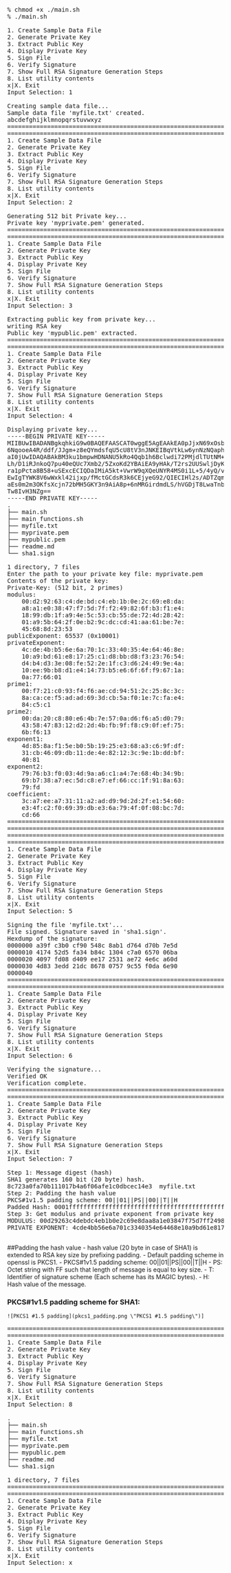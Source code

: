 

<pre>
% chmod +x ./main.sh
% ./main.sh

1. Create Sample Data File
2. Generate Private Key
3. Extract Public Key
4. Display Private Key
5. Sign File
6. Verify Signature
7. Show Full RSA Signature Generation Steps
8. List utility contents
x|X. Exit
Input Selection: 1

Creating sample data file...
Sample data file 'myfile.txt' created.
abcdefghijklmnopqrstuvwxyz
=======================================================================
=======================================================================
1. Create Sample Data File
2. Generate Private Key
3. Extract Public Key
4. Display Private Key
5. Sign File
6. Verify Signature
7. Show Full RSA Signature Generation Steps
8. List utility contents
x|X. Exit
Input Selection: 2

Generating 512 bit Private key...
Private key 'myprivate.pem' generated.
=======================================================================
=======================================================================
1. Create Sample Data File
2. Generate Private Key
3. Extract Public Key
4. Display Private Key
5. Sign File
6. Verify Signature
7. Show Full RSA Signature Generation Steps
8. List utility contents
x|X. Exit
Input Selection: 3

Extracting public key from private key...
writing RSA key
Public key 'mypublic.pem' extracted.
=======================================================================
=======================================================================
1. Create Sample Data File
2. Generate Private Key
3. Extract Public Key
4. Display Private Key
5. Sign File
6. Verify Signature
7. Show Full RSA Signature Generation Steps
8. List utility contents
x|X. Exit
Input Selection: 4

Displaying private key...
-----BEGIN PRIVATE KEY-----
MIIBUwIBADANBgkqhkiG9w0BAQEFAASCAT0wggE5AgEAAkEA0pJjxN69xOsbDixp
6NqooeA4R/ddf/JJgm+z8eQYmdsfqU5cU8tV3nJNKEIBqVtkLw6ynNzNQaphvn5F
aI0jUwIDAQABAkBM3ku1bmpwHDNANU5kRo4Qqb1h6Bclwdi72PMjdlTUtNM+CP5S
Lh/D1iRJnkoQ7pu40eQUc7Xmb2/5ZxoKd2YBAiEA9yHAk/T2rs2UUSwljDyKys71
ra1pPcta8B58+uSExcECIQDaIMiA5kt+VwrW9qXQeUNYR4MS0i1L+5/4yQ/vdWv2
EwIgTYWK8V6wWxkl42ijxp/fMctGCdsR3k6CEjyeG92/QIECIHl2s/ADTZqmwaR+
aEs0m2m3OKfsXcjn72bMH5GKY3n9AiA8p+6nMRGirdmdLS/hVGDjT8LwaTnb42p5
Tw8IvH3NZg==
-----END PRIVATE KEY-----
.
├── main.sh
├── main_functions.sh
├── myfile.txt
├── myprivate.pem
├── mypublic.pem
├── readme.md
└── sha1.sign

1 directory, 7 files
Enter the path to your private key file: myprivate.pem
Contents of the private key:
Private-Key: (512 bit, 2 primes)
modulus:
    00:d2:92:63:c4:de:bd:c4:eb:1b:0e:2c:69:e8:da:
    a8:a1:e0:38:47:f7:5d:7f:f2:49:82:6f:b3:f1:e4:
    18:99:db:1f:a9:4e:5c:53:cb:55:de:72:4d:28:42:
    01:a9:5b:64:2f:0e:b2:9c:dc:cd:41:aa:61:be:7e:
    45:68:8d:23:53
publicExponent: 65537 (0x10001)
privateExponent:
    4c:de:4b:b5:6e:6a:70:1c:33:40:35:4e:64:46:8e:
    10:a9:bd:61:e8:17:25:c1:d8:bb:d8:f3:23:76:54:
    d4:b4:d3:3e:08:fe:52:2e:1f:c3:d6:24:49:9e:4a:
    10:ee:9b:b8:d1:e4:14:73:b5:e6:6f:6f:f9:67:1a:
    0a:77:66:01
prime1:
    00:f7:21:c0:93:f4:f6:ae:cd:94:51:2c:25:8c:3c:
    8a:ca:ce:f5:ad:ad:69:3d:cb:5a:f0:1e:7c:fa:e4:
    84:c5:c1
prime2:
    00:da:20:c8:80:e6:4b:7e:57:0a:d6:f6:a5:d0:79:
    43:58:47:83:12:d2:2d:4b:fb:9f:f8:c9:0f:ef:75:
    6b:f6:13
exponent1:
    4d:85:8a:f1:5e:b0:5b:19:25:e3:68:a3:c6:9f:df:
    31:cb:46:09:db:11:de:4e:82:12:3c:9e:1b:dd:bf:
    40:81
exponent2:
    79:76:b3:f0:03:4d:9a:a6:c1:a4:7e:68:4b:34:9b:
    69:b7:38:a7:ec:5d:c8:e7:ef:66:cc:1f:91:8a:63:
    79:fd
coefficient:
    3c:a7:ee:a7:31:11:a2:ad:d9:9d:2d:2f:e1:54:60:
    e3:4f:c2:f0:69:39:db:e3:6a:79:4f:0f:08:bc:7d:
    cd:66
=======================================================================
=======================================================================
=======================================================================
=======================================================================
1. Create Sample Data File
2. Generate Private Key
3. Extract Public Key
4. Display Private Key
5. Sign File
6. Verify Signature
7. Show Full RSA Signature Generation Steps
8. List utility contents
x|X. Exit
Input Selection: 5

Signing the file 'myfile.txt'...
File signed. Signature saved in 'sha1.sign'.
Hexdump of the signature:
0000000 a39f c3b0 cf90 548c 8ab1 d764 d70b 7e5d
0000010 4174 52d5 fa34 b84c 1304 c7a0 6570 06ba
0000020 4097 fd08 d409 ee17 2531 ae72 4e6c a60d
0000030 4d83 3edd 21dc 8678 0757 9c55 f0da 6e90
0000040
=======================================================================
=======================================================================
1. Create Sample Data File
2. Generate Private Key
3. Extract Public Key
4. Display Private Key
5. Sign File
6. Verify Signature
7. Show Full RSA Signature Generation Steps
8. List utility contents
x|X. Exit
Input Selection: 6

Verifying the signature...
Verified OK
Verification complete.
=======================================================================
=======================================================================
1. Create Sample Data File
2. Generate Private Key
3. Extract Public Key
4. Display Private Key
5. Sign File
6. Verify Signature
7. Show Full RSA Signature Generation Steps
x|X. Exit
Input Selection: 7

Step 1: Message digest (hash)
SHA1 generates 160 bit (20 byte) hash.
8c723a0fa70b111017b4a6f06afe1c0dbcec14e3  myfile.txt
Step 2: Padding the hash value
PKCS#1v1.5 padding scheme: 00||01||PS||00||T||H
Padded Hash: 0001ffffffffffffffffffffffffffffffffffffffffffffffffffff003021300906052b0e03021a050004148c723a0fa70b111017b4a6f06afe1c0dbcec14e3
Step 3: Get modulus and private exponent from private key
MODULUS: 00d29263c4debdc4eb1b0e2c69e8daa8a1e03847f75d7ff249826fb3f1e41899db1fa94e5c53cb55de724d284201a95b642f0eb29cdccd41aa61be7e45688d2353
PRIVATE EXPONENT: 4cde4bb56e6a701c3340354e64468e10a9bd61e81725c1d8bbd8f3237654d4b4d33e08fe522e1fc3d624499e4a10ee9bb8d1e41473b5e66f6ff9671a0a776601

</pre>

##Padding the hash value
    - hash value (20 byte in case of SHA1) is extended to RSA key size by prefixing padding.
    - Default padding scheme in openssl is PKCS1.
    - PKCS#1v1.5 padding scheme: 00||01||PS||00||T||H
    - PS: Octet string with FF such that length of message is equal to key size.
    - T: Identifier of signature scheme (Each scheme has its MAGIC bytes).
    - H: Hash value of the message.
    
### PKCS#1v1.5 padding scheme for SHA1:
    ![PKCS1 #1.5 padding](pkcs1_padding.png \"PKCS1 #1.5 padding\")]

<pre>
=======================================================================
=======================================================================
1. Create Sample Data File
2. Generate Private Key
3. Extract Public Key
4. Display Private Key
5. Sign File
6. Verify Signature
7. Show Full RSA Signature Generation Steps
8. List utility contents
x|X. Exit
Input Selection: 8

.
├── main.sh
├── main_functions.sh
├── myfile.txt
├── myprivate.pem
├── mypublic.pem
├── readme.md
└── sha1.sign

1 directory, 7 files
=======================================================================
=======================================================================
1. Create Sample Data File
2. Generate Private Key
3. Extract Public Key
4. Display Private Key
5. Sign File
6. Verify Signature
7. Show Full RSA Signature Generation Steps
8. List utility contents
x|X. Exit
Input Selection: x

</pre>
